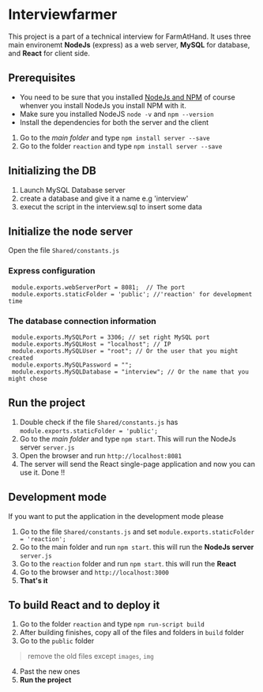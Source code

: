 # Interviewfarmer
This project is a part of a technical interview for FarmAtHand. It uses three main environemt **NodeJs** (express) as a web server, **MySQL** for database, and **React** for client side. 

## Prerequisites
 * You need to be sure that you installed [NodeJs and NPM](https://nodejs.org/en/download/) of course whenver you install NodeJs you install NPM with it. 
 * Make sure you installed NodeJS `node -v` and `npm --version`
 * Install the dependencies for both the server and the client 
  1. Go to the *main folder* and type `npm install server --save`
  2. Go to the folder `reaction` and type `npm install server --save`

## Initializing the DB
 1. Launch MySQL Database server 
 2. create a database and give it a name e.g 'interview'
 3. execut the script in the interview.sql to insert some data 
 
## Initialize the node server
 Open the file `Shared/constants.js`
 
  ### Express configuration
   ``` 
    module.exports.webServerPort = 8081;  // The port  
    module.exports.staticFolder = 'public'; //'reaction' for development time
   ```

  ### The database connection information
   ```
    module.exports.MySQLPort = 3306; // set right MySQL port
    module.exports.MySQLHost = "localhost"; // IP
    module.exports.MySQLUser = "root"; // Or the user that you might created 
    module.exports.MySQLPassword = ""; 
    module.exports.MySQLDatabase = "interview"; // Or the name that you might chose
   ```
## Run the project
1. Double check if the file `Shared/constants.js` has `module.exports.staticFolder = 'public';` 
2. Go to the *main folder*  and type `npm start`. This will run the NodeJs server `server.js` 
3. Open the browser and run `http://localhost:8081` 
4. The server will send the React single-page application and now you can use it. Done !!

## Development mode
If you want to put the application in the development mode please 
1. Go to the file `Shared/constants.js` and set `module.exports.staticFolder = 'reaction';` 
2. Go to the main folder and run `npm start`. this will run the **NodeJs server** `server.js` 
3. Go to the `reaction` folder and run `npm start`. this will run the **React** 
4. Go to the browser and `http://localhost:3000` 
5. **That's it**
## To build React and to deploy it
 1. Go to the folder `reaction` and type `npm run-script build`
 2. After building finishes, copy all of the files and folders in `build` folder
 3. Go to the `public` folder 
 > remove the old files except `images`, `img`
 4. Past the new ones 
 5. **Run the project**

